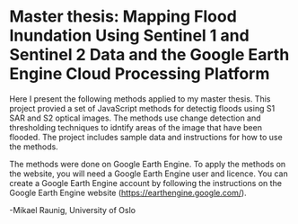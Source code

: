 # Master thesis: Mapping Flood Inundation Using Sentinel 1 and Sentinel 2 Data and the Google Earth Engine Cloud Processing Platform
Here I present the following methods applied to my master thesis.
This project provied a set of JavaScript methods for detectig floods using S1 SAR and S2 optical images. 
The methods use change detection and thresholding techniques to idntify areas of the image that have been flooded. 
The project includes sample data and instructions for how to use the methods. 

The methods were done on Google Earth Engine. 
To apply the methods on the website, you will need a Google Earth Engine user and licence. 
You can create a Google Earth Engine account by following the instructions on the Google Earth Engine website (https://earthengine.google.com/).

-Mikael Raunig,
University of Oslo
